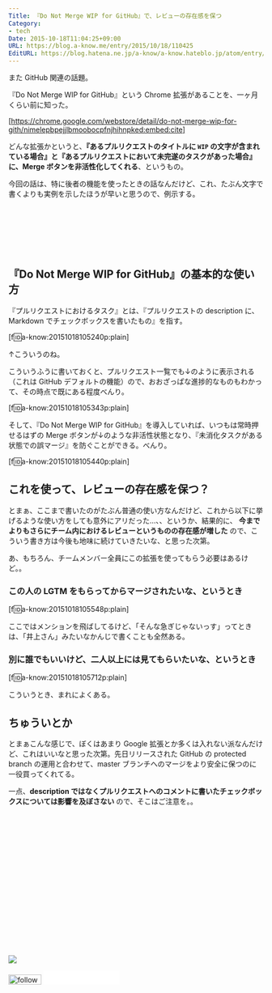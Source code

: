 ```yaml
---
Title: 『Do Not Merge WIP for GitHub』で、レビューの存在感を保つ
Category:
- tech
Date: 2015-10-18T11:04:25+09:00
URL: https://blog.a-know.me/entry/2015/10/18/110425
EditURL: https://blog.hatena.ne.jp/a-know/a-know.hateblo.jp/atom/entry/6653458415124977535
---
```


また GitHub 関連の話題。


『Do Not Merge WIP for GitHub』という Chrome 拡張があることを、一ヶ月くらい前に知った。




[https://chrome.google.com/webstore/detail/do-not-merge-wip-for-gith/nimelepbpejjlbmoobocpfnjhihnpked:embed:cite]




どんな拡張かというと、**『あるプルリクエストのタイトルに `WIP` の文字が含まれている場合』と『あるプルリクエストにおいて未完遂のタスクがあった場合』に、Merge ボタンを非活性化してくれる**、というもの。


今回の話は、特に後者の機能を使ったときの話なんだけど、これ、たぶん文字で書くよりも実例を示したほうが早いと思うので、例示する。



<!-- more -->


<script async src="//pagead2.googlesyndication.com/pagead/js/adsbygoogle.js"></script>
<!-- article-top -->
<ins class="adsbygoogle"
     style="display:inline-block;width:728px;height:90px"
     data-ad-client="ca-pub-3463034538369189"
     data-ad-slot="8367620130"></ins>
<script>
(adsbygoogle = window.adsbygoogle || []).push({});
</script>



## 『Do Not Merge WIP for GitHub』の基本的な使い方

『プルリクエストにおけるタスク』とは、『プルリクエストの description に、Markdown でチェックボックスを書いたもの』を指す。



[f:id:a-know:20151018105240p:plain]



↑こういうのね。


こういうふうに書いておくと、プルリクエスト一覧でも↓のように表示される（これは GitHub デフォルトの機能）ので、おおざっぱな進捗的なものもわかって、その時点で既にある程度べんり。


[f:id:a-know:20151018105343p:plain]


そして、『Do Not Merge WIP for GitHub』を導入していれば、いつもは常時押せるはずの Merge ボタンが↓のような非活性状態となり、『未消化タスクがある状態での誤マージ』を防ぐことができる。べんり。


[f:id:a-know:20151018105440p:plain]


## これを使って、レビューの存在感を保つ？

とまぁ、ここまで書いたのがたぶん普通の使い方なんだけど、これから以下に挙げるような使い方をしても意外にアリだった...、、というか、結果的に、 **今までよりもさらにチーム内におけるレビューというものの存在感が増した** ので、こういう書き方は今後も地味に続けていきたいな、と思った次第。


あ、もちろん、チームメンバー全員にこの拡張を使ってもらう必要はあるけど。。


### この人の LGTM をもらってからマージされたいな、というとき


[f:id:a-know:20151018105548p:plain]


ここではメンションを飛ばしてるけど、「そんな急ぎじゃないっす」ってときは、「井上さん」みたいなかんじで書くことも全然ある。


### 別に誰でもいいけど、二人以上には見てもらいたいな、というとき

[f:id:a-know:20151018105712p:plain]


こういうとき、まれによくある。




## ちゅういとか
とまぁこんな感じで、ぼくはあまり Google 拡張とか多くは入れない派なんだけど、これはいいなと思った次第。先日リリースされた GitHub の protected branch の運用と合わせて、master ブランチへのマージをより安全に保つのに一役買ってくれてる。


一点、**description ではなくプルリクエストへのコメントに書いたチェックボックスについては影響を及ぼさない** ので、そこはご注意を。。


<div>
<br>
<script async src="//pagead2.googlesyndication.com/pagead/js/adsbygoogle.js"></script>
<!-- article-bottom2 -->
<ins class="adsbygoogle"
     style="display:inline-block;width:300px;height:250px"
     data-ad-client="ca-pub-3463034538369189"
     data-ad-slot="5274552934"></ins>
<script>
(adsbygoogle = window.adsbygoogle || []).push({});
</script>

<a href="http://bit.ly/pixe-la" target='blank' rel="nofollow"><img src="https://cdn-ak.f.st-hatena.com/images/fotolife/a/a-know/20181026/20181026091953.png"></a>
<br>
</div>

<div>
<a href='http://cloud.feedly.com/#subscription%2Ffeed%2Fhttp%3A%2F%2Fblog.a-know.me%2Ffeed'  target='blank'><img id='feedlyFollow' src='//s3.feedly.com/img/follows/feedly-follow-rectangle-volume-small_2x.png' alt='follow us in feedly' width='65' height='20'></a>



<iframe src="//blog.hatena.ne.jp/a-know/a-know.hateblo.jp/subscribe/iframe" allowtransparency="true" frameborder="0" scrolling="no" width="150" height="28"></iframe>
</div>


<script src="https://moshi-moshi.moshimo.works/moshimoshi/a_know_blog/2015-10-18-110425?title=%E3%80%8EDo%20Not%20Merge%20WIP%20for%20GitHub%E3%80%8F%E3%81%A7%E3%80%81%E3%83%AC%E3%83%93%E3%83%A5%E3%83%BC%E3%81%AE%E5%AD%98%E5%9C%A8%E6%84%9F%E3%82%92%E4%BF%9D%E3%81%A4"></script>
